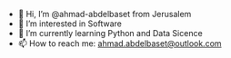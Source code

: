 - 👋 Hi, I’m @ahmad-abdelbaset from Jerusalem
- 👀 I’m interested in Software
- 🌱 I’m currently learning Python and Data Sicence
- 📫 How to reach me: ahmad.abdelbaset@outlook.com

<!---
ahmad-abdelbaset/ahmad-abdelbaset is a ✨ special ✨ repository because its `README.md` (this file) appears on your GitHub profile.
You can click the Preview link to take a look at your changes.
--->
